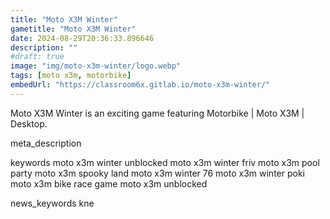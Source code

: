 ```yaml
---
title: "Moto X3M Winter"
gametitle: "Moto X3M Winter"
date: 2024-08-29T20:36:33.896646
description: ""
#draft: true
image: "img/moto-x3m-winter/logo.webp"
tags: [moto x3m, motorbike]
embedUrl: "https://classroom6x.gitlab.io/moto-x3m-winter/"
---
```


Moto X3M Winter is an exciting game featuring Motorbike | Moto X3M | Desktop.

meta_description



keywords
moto x3m winter unblocked moto x3m winter friv moto x3m pool party moto x3m spooky land moto x3m winter 76 moto x3m winter poki moto x3m bike race game moto x3m unblocked


news_keywords
kne
